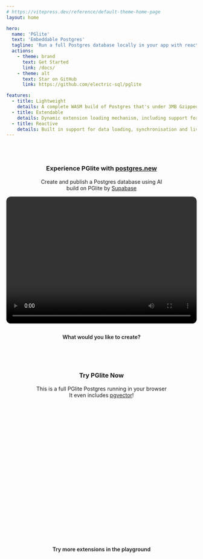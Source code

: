 ```yaml
---
# https://vitepress.dev/reference/default-theme-home-page
layout: home

hero:
  name: 'PGlite'
  text: 'Embeddable Postgres'
  tagline: 'Run a full Postgres database locally in your app with reactivity and server sync'
  actions:
    - theme: brand
      text: Get Started
      link: /docs/
    - theme: alt
      text: Star on GitHub
      link: https://github.com/electric-sql/pglite

features:
  - title: Lightweight
    details: A complete WASM build of Postgres that's under 3MB Gzipped.
  - title: Extendable
    details: Dynamic extension loading mechanism, including support for pgvector and PostGIS.
  - title: Reactive
    details: Built in support for data loading, synchronisation and live query primitives.
---
```


<script setup>
import { onMounted } from 'vue'
import { defineClientComponent } from 'vitepress'
import { VPHomeHero } from 'vitepress/theme'
import { starCount } from './components/starCount.ts'

const Repl = defineClientComponent(() => {
  return import('./components/Repl.vue')
})

onMounted(async () => {
  if (typeof window !== 'undefined' && document.querySelector) {
    const count = await starCount()
    const linkEl = document.querySelector('.action a[href="https://github.com/electric-sql/pglite"]')
    let countEl = linkEl.querySelector('.count')
    
    if (!countEl) {
      countEl = document.createElement('span')
      countEl.classList.add('count')

      const icon = document.createElement('span')
      icon.classList.add('vpi-social-github')
      linkEl.prepend(icon)
    }
    
    linkEl.append(countEl)

    let currentCount = Math.max(count - 15, 0)
    const animateCount = () => {
      currentCount += 1;
      if (currentCount >= count) {
        currentCount = count;
        clearInterval(intervalId);
      }
      countEl.innerText = `( ${currentCount.toLocaleString()} )`;
    };
    const intervalId = setInterval(animateCount, 64);
  }
});

</script>

<style>
  .actions a[href="https://github.com/electric-sql/pglite"] {
    display: flex;
    align-items: center;
  }
  .actions a[href="https://github.com/electric-sql/pglite"] .vpi-social-github {
    display: block;
    width: 1.42rem;
    height: 1.42rem;
    margin: 0 0.5rem 0 -10px;
    position: relative;
  }
  .actions a[href="https://github.com/electric-sql/pglite"] .count {
    margin-left: 0.5rem;
    min-width: 55px;
  }
</style>

<style scoped>

  .try-it-now,
  .postgres-new {
    margin-top: 3rem;
    display: flex;
    flex-direction: column;
  }

  .try-it-now .repl {
    display: block;
    width: 100%;
    margin-bottom: 1rem;
    height: 350px;
  }

  .info {
    text-align: center;
  }

  .postgres-new video {
    display: block;
    width: 100%;
    border-radius: 12px;
    margin-bottom: 1rem;
    aspect-ratio: 1616 / 1080;
  }

  .link-btn {
    border-color: var(--vp-button-alt-border);
    color: var(--vp-button-alt-text);
    background-color: var(--vp-button-alt-bg);
    border-radius: 20px;
    padding: 0 20px;
    line-height: 38px;
    font-size: 14px;
    display: inline-block;
    border: 1px solid transparent;
    text-align: center;
    font-weight: 600;
    white-space: nowrap;
    transition: color 0.25s, border-color 0.25s, background-color 0.25s;
    text-decoration: none;
  }

  @media (min-width: 1000px) {
    .row {
      display: flex;
    }

    .try-it-now,
    .postgres-new {
      width: 50%;
    }

    .try-it-now {
      padding-left: 1rem;
    }

    .postgres-new {
      padding-right: 1rem;
    }

    .try-it-now .repl {
      height: auto;
      aspect-ratio: 1616 / 1080;
    }
  }
</style>

<span class="vpi-social-github"></span>

<div class="row">
  <div class="postgres-new">
    <div class="info">
      <h3>Experience PGlite with <a href="https://postgres.new">postgres.new</a></h3>
      <p>
        Create and publish a Postgres database using AI<br>
        build on PGlite by <a href="https:/supabase.com">Supabase</a>
      </p>
    </div>
    <video controls>
      <source src="https://static.pglite.dev/videos/postgres-new-showcase-loop-1080p.mp4" type="video/mp4" />
    </video>
    <a class="link-btn" href="https://postgres.new">What would you like to create?</a>
  </div>
  <div class="try-it-now">
    <div class="info">
      <h3>Try PGlite Now</h3>
      <p>
        This is a full PGlite Postgres running in your browser<br>
        It even includes <a href="/extensions/#pgvector">pgvector</a>!</p>
    </div>
    <ClientOnly>
      <Repl class="repl" />
    </ClientOnly>
    <a class="link-btn" href="/repl">Try more extensions in the playground</a>
  </div>
</div>

